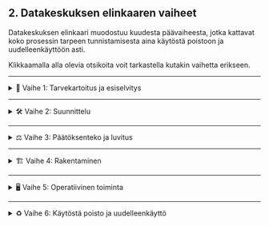 ## 2. Datakeskuksen elinkaaren vaiheet

Datakeskuksen elinkaari muodostuu kuudesta päävaiheesta, jotka kattavat koko prosessin tarpeen tunnistamisesta aina käytöstä poistoon ja uudelleenkäyttöön asti.

Klikkaamalla alla olevia otsikoita voit tarkastella kutakin vaihetta erikseen.

---

<details>
<summary>🔢 Vaihe 1: Tarvekartoitus ja esiselvitys</summary>

![Vaihe 1](kuvat/Vaihe1.png)

Tässä tärkeässä alkuvaiheessa laaditaan perusta koko datakeskuksen kehittämiselle. Tarkoitus on luoda kokonaisvaltainen ymmärrys hankkeen toteutettavuudesta ja ympäristövaikutuksista. Vaihe sisältää viisi keskeistä osa-aluetta:

1. **Riskianalyysi** – arvioidaan sekä tekniset (esim. järjestelmien luotettavuus), taloudelliset (budjetointi, ROI) että ympäristöriskit (esim. maaperän tila, sään ääri-ilmiöt).  
2. **Kapasiteetin tarve** – määritellään tarvittava laskentateho ja tallennuskapasiteetti nykytilanteeseen ja tulevaisuuden kasvuun perustuen.  
3. **Sijainnin arviointi** – valinta tehdään energian saatavuuden, yhteyksien, logistiikan ja paikallisen infrastruktuurin pohjalta.  
4. **Kustannus–hyötyanalyysi** – vertaillaan investoinnin kokonaiskustannuksia ja pitkän aikavälin hyötyjä, mukaan lukien ympäristöhyödyt.  
5. **Ympäristövaikutusten arviointi** – selvitetään elinkaaren eri vaiheiden vaikutukset, kuten energiankulutus, vedenkäyttö ja hiilijalanjälki.

Tämä vaihe on keskeinen siksi, että pelkkä operatiivisen energian tarkastelu ei riitä; samalla on välttämätöntä huomioida koko elinkaaren ympäristövaikutukset (UNEP DTU, 2020). Lisäksi käytännön konsultointi– ja feasibility-lähteet, kuten Schneider Electricin dokumentti, painottavat, että huolellinen alkuvaiheen analyysi (kuten tarvekartoitus ja sijainnin valinta) on ratkaiseva kokonaiskustannusten sekä projektin aikataulujen hallinnassa (Schneider Electric, 2015).

**Lähteet:**
- UNEP DTU Partnership. (2020). *Environmental sustainability of data centres: A need for a multi-impact and life-cycle approach*. [Linkki](https://c2e2.unepccc.org/wp-content/uploads/sites/3/2020/02/environmental-sustainability-of-data-centres-a-need-for-a-multi-impact-and-life-cycle-approach-brief-1-uk.pdf?utm_source=chatgpt.com)  
- Schneider Electric – Data Center Science Center. (2015). *Fundamentals of Managing the Data Center Life Cycle for Owners*. [Linkki](https://www.insight.com/content/dam/insight-web/en_US/article-images/whitepapers/partner-whitepapers/fundamentals-of-managing-the-data-center-life-cycle-for-owners.pdf?utm_source=chatgpt.com)  

</details>

---

<details>
<summary>🛠️ Vaihe 2: Suunnittelu</summary>

![Vaihe 2](kuvat/Vaihe2.png)

Datakeskuksen suunnitteluvaiheessa tehdään ratkaisevat valinnat, jotka vaikuttavat sekä energiatehokkuuteen että pitkän aikavälin ympäristövaikutuksiin. Kuvastoon on koottu keskeisiä teemoja:

- **Energiatehokkuus** – PUE eli Power Usage Effectiveness on keskeinen mittari, joka kuvaa, kuinka paljon energiaa kuluu IT-laitteiden lisäksi jäähdytykseen ja muuhun infrastruktuuriin. Mitä lähempänä arvo on 1, sitä parempi.  
- **Uusiutuva energia ja hukkalämmön talteenotto** – Suunnittelussa kannattaa huomioida mahdollisuudet käyttää aurinko-, tuuli- tai hukkalämpöenergiaa, mikä vähentää operatiivisia päästöjä ja energian kokonaiskulutusta.  
- **Moniammatillinen tiimityö ja simulointi** – Monialainen yhteistyö (insinöörit, ympäristöasiantuntijat, IT-suunnittelijat) sekä simulointimallit (esim. airflow, energiajärjestelmät) mahdollistavat optimoidut ratkaisut.  
- **Kiertotalous ja elinkaari** – Suunnittelun tulisi huomioida elinkaariajattelu: komponenttien kierrätettävyys, modulaarisuus ja tulevat päivitysmahdollisuudet.

Pelkän operatiivisen energiatehokkuuden optimoinnin (kuten alhainen PUE) sijaan suunnittelun tulee ottaa huomioon koko elinkaaren ympäristövaikutukset (Whitehead ym., 2015). Lisäksi parhaat käytännöt (esim. LBNL:n ohjeistus) sisältävät kattavat suositukset ilmastointijärjestelmien, sähkönsyötön, jäähdytyksen ja lämmön talteenoton yhteensovittamisesta energiatehokkuuden parantamiseksi (LBNL, 2025).

**Lähteet:**
- Whitehead, B., Andrews, D., & Shah, A. (2015). *The life cycle assessment of a UK data centre*. *International Journal of Life Cycle Assessment, 20*, 332–349. [Linkki](https://link.springer.com/article/10.1007/s11367-014-0838-7?utm_source=chatgpt.com)  
- Lawrence Berkeley National Laboratory (2025). *Best Practices Guide for Energy-Efficient Data Center Design*. [Linkki](https://datacenters.lbl.gov/sites/default/files/2025-07/best_practice-guide-data-center-design.pdf)


</details>

---

<details>
<summary>⚖️ Vaihe 3: Päätöksenteko ja luvitus</summary>

![Vaihe 3](kuvat/Vaihe3.png)

Tässä vaiheessa tehdään datakeskuksen toteutuksen kannalta ratkaisevat päätökset ja varmistetaan, että hankkeen eteneminen täyttää sekä viranomaismääräykset että kestävän kehityksen tavoitteet. Prosessi on luonteeltaan monivaiheinen ja monialainen, ja siihen sisältyy neljä keskeistä osa-aluetta.

1. **EU- ja kansallisen tason sääntelykehys** – Toimintaa ohjaavat EU:n ja kansallisen tason määräykset. Näistä keskeinen on EU:n teollisuuspäästödirektiivi (*Industrial Emissions Directive*, IED), joka määrittää suurten teollisuuslaitosten – mukaan lukien merkittävästi energiaa kuluttavat datakeskukset – vähimmäistasoiset ympäristönsuojeluvaatimukset. Direktiivin tavoitteena on ehkäistä ja vähentää ilman, veden ja maaperän pilaantumista hyödyntämällä parasta käyttökelpoista tekniikkaa (BAT, *Best Available Techniques*). Kansallinen lainsäädäntö ja energiatehokkuusvaatimukset, kuten energiatodistus ja ympäristö-, terveys- ja turvallisuusstandardit (EHS), täydentävät sääntelykehystä.

2. **Lupaprosessi ja päätöksenteko** – Tähän sisältyvät investointipäätökset, sijainti- ja teknologiavalinnat sekä näihin liittyvien lupahakemusten ja viranomaisdokumenttien valmistelu ja toimittaminen. Prosessiin kuuluu myös kaavoituksen koordinointi.

3. **Infrastruktuurin suunnittelu ja sijainnin määrittely** – Kattaa liittymisen sähköverkkoon ja kapasiteettivaatimusten varmistamisen, tietoliikenneyhteyksien toteutuksen sekä maankäytön ja alueellisen suunnittelun reunaehtojen huomioimisen.

4. **Ympäristövastuu ja vaikutusten hallinta** – Sisältää ilmasto- ja luontovaikutusten arvioinnin sekä sidosryhmien, erityisesti paikallisyhteisöjen, osallistamisen suunnitteluprosessiin. Tässä yhteydessä huomioidaan myös ympäristöluvat ja niihin liittyvät rajoitukset, kuten melu-, vesi- ja ilmanlaadun sääntely.

Elinkaarilähtöinen arviointimalli on välttämätön, jotta päätöksenteossa ei rajoituta pelkästään operatiivisten tavoitteiden optimointiin, vaan huomioidaan myös rakentamisen ympäristökuormitus ja päästöjen seuranta (Tozzi, 2025). Käytännön kokemukset osoittavat, että ympäristölupien – esimerkiksi varavoimajärjestelmien käytön tai päästöjen hallinnan – käsittely vaatii tarkkaa ajoitusta, sillä kaavoitus- ja lupaprosessien viivästykset voivat merkittävästi hidastaa hankkeen etenemistä (RPS, 2025).

**Lähteet:**
- Tozzi, C. (2025, kesä 11). *Data Center Life Cycle Assessments: A New Sustainability Standard*. *Data Center Knowledge*. [Linkki](https://www.datacenterknowledge.com/data-center-construction/data-center-life-cycle-assessments-the-new-sustainability-standard?utm_source=chatgpt.com)  
- RPS Group. (2025). *Environmental permitting for data centres: What you need and when to apply*. [Linkki](https://www.rpsgroup.com/insights/consulting-uki/environmental-permitting-for-data-centres-what-you-need-and-when-to-apply)  


</details>


---

<details>
<summary>🏗️ Vaihe 4: Rakentaminen</summary>

![Vaihe 4](kuvat/Vaihe4.png)

Rakentamisvaihe merkitsee datakeskuksen elinkaaressa siirtymistä suunnitelmista konkreettiseen toteutukseen. Tässä vaiheessa fyysinen infrastruktuuri luodaan, ja sen valinnat vaikuttavat merkittävästi sekä rakennusvaiheen että koko käyttöiän aikaiseen ympäristökuormitukseen. Rakentamisvaihe voidaan jäsentää neljään pääosa-alueeseen:

1. **Rakennustekniset ratkaisut** – Käsittää datakeskusrakennuksen runkorakenteet, kuormat ja modulaarisuuden. Rakennusmateriaalien valinnalla (esim. vähähiilinen betoni, kierrätetyt teräsrakenteet) voidaan vähentää merkittävästi rakentamisen hiilijalanjälkeä. Elinkaarianalyysit osoittavat, että materiaalivalintojen optimointi voi pienentää sekä valmistuksen että purun aikaisia päästöjä, ja modulaarinen suunnittelu mahdollistaa tilojen joustavan laajentamisen ilman merkittäviä lisärakennustöitä (Vanderbauwhede & Wadenstein, 2025).

2. **Teknisen infrastruktuurin asennus** – Sisältää sähkö- ja jäähdytysjärjestelmien, varavoimalaitteiden, kaapeloinnin sekä IT-räkkien ja konesalivarusteiden asennuksen. Näiden energiatehokkuus ja huollettavuus vaikuttavat pitkän aikavälin operatiivisiin kustannuksiin ja päästöihin (Shehabi ym., 2016).

3. **Työmaan turvallisuus ja aikataulun hallinta** – Rakentaminen edellyttää tiukkojen turvallisuusstandardien noudattamista sekä tarkkaa projektinhallintaa, jotta aikatauluviiveet eivät johda kustannusten ja ympäristövaikutusten kasvuun.

4. **Käyttöönottovaiheen valmistelu** – Sisältää laitteistojen testaukset, järjestelmien validoinnin ja infrastruktuurin optimoinnin ennen operatiivisen toiminnan aloitusta. Tämä vaihe on kriittinen, jotta suunnitellut energiatehokkuus- ja luotettavuustavoitteet voidaan saavuttaa heti käyttöönotosta lähtien (LBNL, 2025).

Rakentamisvaiheen päästöt ja energiankulutus voivat muodostaa huomattavan osuuden koko datakeskuksen elinkaaren ympäristövaikutuksista, erityisesti jos käytetään paljon energiaintensiivisiä materiaaleja ja tekniikoita (Whitehead ym., 2015). Siksi rakennusvaiheen optimointi – esimerkiksi modulaarisen rakentamisen ja uusiomateriaalien avulla – on olennainen osa kestävää datakeskussuunnittelua.

**Lähteet:**
- Vanderbauwhede, W., & Wadenstein, M. (2025). Life Cycle Analysis for Emissions of Scientific Computing Centres. arXiv. https://doi.org/10.48550/arXiv.2506.14365
- Shehabi, A., Smith, S., Sartor, D., Brown, R., Herrlin, M., Koomey, J., ... & Lintner, W. (2016). *United States Data Center Energy Usage Report*. Lawrence Berkeley National Laboratory. [Linkki](https://eta.lbl.gov/publications/united-states-data-center-energy)  
- Whitehead, B., Andrews, D., & Shah, A. (2015). *The life cycle assessment of a UK data centre*. *International Journal of Life Cycle Assessment, 20*, 332–349. https://doi.org/10.1007/s11367-014-0838-7  
- Lawrence Berkeley National Laboratory (2025). *Best Practices Guide for Energy-Efficient Data Center Design*. [Linkki](https://datacenters.lbl.gov/sites/default/files/2025-07/best_practice-guide-data-center-design.pdf)

</details>

---

<details>
<summary>🖥️ Vaihe 5: Operatiivinen toiminta</summary>

![Vaihe 5](kuvat/vaihe5_2.png)

Operatiivinen vaihe muodostaa datakeskuksen elinkaaren pisimmän ja usein ympäristövaikutuksiltaan merkittävimmän ajanjakson. Tässä vaiheessa varmistetaan, että tietojenkäsittelypalvelut toimivat luotettavasti, tehokkaasti ja ympäristön kannalta kestävällä tavalla. Operatiivinen toiminta sisältää seuraavat keskeiset osa-alueet:

1. **Sähkönsyöttö** – Sähköenergia mahdollistaa palvelimien ja muun infrastruktuurin toiminnan. Jatkuva sähkönsyöttö on varmistettu useilla redundanssijärjestelmillä, kuten varavoimakoneilla ja UPS-laitteilla. Sähkönkulutus muodostaa merkittävän osuuden koko elinkaaren hiilijalanjäljestä, mikä korostaa uusiutuvan energian hyödyntämisen ja energiatehokkuuden merkitystä (Shehabi ym., 2016).

2. **Verkko- ja palvelinresurssien hallinta** – Verkkokytkimet yhdistävät palvelimet lähiverkkoon ja internetiin, ohjaten verkon kautta saapuvat palvelupyynnöt oikeille palvelimille. Palvelimet käsittelevät pyynnöt ja palauttavat tulokset internetin kautta takaisin pyynnön lähettäjälle. Resurssien hallinta vaikuttaa sekä palvelun laatuun että energiankulutukseen (Zhang ym., 2021).

3. **Lämmönhallinta ja jäähdytys** – Palvelinten toiminta tuottaa lämpöä, joka on poistettava tehokkaasti jäähdytysjärjestelmien avulla. Näihin kuuluvat ilma- ja vesijäähdytysratkaisut, kuten *chillereitä* ja lämmönvaihtimia. **Chiller** (jäähdytyskone) siirtää lämpöä nesteestä toiseen jäähdyttämällä kiertävää jäähdytysnestettä, jota käytetään palvelinten ja muun IT-infrastruktuurin lämpötilan hallintaan. Lämmönvaihtimet puolestaan mahdollistavat lämpöenergian siirron kahden nesteen tai ilman välillä ilman suoraa kosketusta, mikä tehostaa jäähdytysprosessia ja mahdollistaa esimerkiksi hukkalämmön talteenoton. Veden käyttö jäähdytyksessä on merkittävä kestävyyshaaste erityisesti alueilla, joilla vesivarat ovat rajalliset (Masanet ym., 2020), ja hukkalämmön hyödyntäminen esimerkiksi kaukolämpöverkossa voi merkittävästi vähentää kokonaisympäristökuormitusta (Oró ym., 2015).

4. **Ympäristötehokkuuden seuranta** – Operatiivisessa vaiheessa hyödynnetään mittareita, kuten PUE (Power Usage Effectiveness) ja WUE (Water Usage Effectiveness), joilla seurataan energiankäytön ja vedenkulutuksen tehokkuutta. Näiden mittareiden avulla voidaan optimoida järjestelmiä ja vähentää pitkän aikavälin ympäristövaikutuksia.

Operatiivinen vaihe voi muodostaa yli 80 % datakeskuksen koko elinkaaren energiankulutuksesta (Shehabi ym., 2016), mikä tekee tästä vaiheesta keskeisen kohteen energiatehokkuus- ja päästövähennystoimille. Yhdistämällä uusiutuvan energian käyttö, kehittyneet jäähdytysratkaisut ja jatkuva optimointi voidaan merkittävästi pienentää operatiivisen toiminnan hiilijalanjälkeä.

**Lähteet:**
- Shehabi, A., Smith, S., Sartor, D., Brown, R., Herrlin, M., Koomey, J., ... & Lintner, W. (2016). *United States Data Center Energy Usage Report*. Lawrence Berkeley National Laboratory. [Linkki](https://eta.lbl.gov/publications/united-states-data-center-energy)  
- Masanet, E., Shehabi, A., Lei, N., Smith, S., & Koomey, J. (2020). *Recalibrating global data center energy-use estimates*. *Science, 367*(6481), 984–986. https://doi.org/10.1126/science.aba3758  
- Oró, E., Depoorter, V., Garcia, A., & Salom, J. (2015). *Energy efficiency and renewable energy integration in data centres. Strategies and modelling review*. *Renewable and Sustainable Energy Reviews, 42*, 429–445. https://doi.org/10.1016/j.rser.2014.10.058  
- Zhang, Q., Cheng, L., & Boutaba, R. (2021). *Cloud data centers: Energy efficiency and sustainable design*. *ACM Computing Surveys, 54*(7), 1–36. https://doi.org/10.1145/3453154  

</details>

---

<details>
<summary>♻️ Vaihe 6: Käytöstä poisto ja uudelleenkäyttö</summary>

![Vaihe 6](kuvat/Vaihe6.png)
Datakeskuksen elinkaaren viimeisessä vaiheessa infrastruktuuri ja laitteet poistetaan käytöstä hallitusti, ja niiden osat joko kierrätetään, uudelleenkäytetään tai hävitetään ympäristön kannalta turvallisesti. Prosessi sisältää fyysisen infrastruktuurin purkamisen, palvelin- ja tallennuslaitteiden poistamisen, sekä tietoturvallisen datan tuhoamisen, esimerkiksi tallennusmedioiden fyysisen murskauksen avulla.  

Keskeisiä osa-alueita ovat:  
1. **Tietoturvallinen datan poistaminen** – Tallennuslaitteet (esim. HDD, SSD) käsitellään niin, että kaikki asiakas- ja yritysdata tuhoutuu palautumattomasti, mikä voi sisältää ylikirjoituksen, magnetoinnin (degaussing) tai fyysisen tuhoamisen (NIST SP 800-88).  
2. **Komponenttien uudelleenkäyttö ja kierrätys** – Toimintakelpoiset laitteet ja komponentit ohjataan uudelleenkäyttöön; käyttöikänsä päähän tulleet osat kierrätetään materiaalien, kuten kuparin, alumiinin ja harvinaisten maametallien talteenottamiseksi. (Li et al., 2020).  
3. **Ympäristövaikutusten minimointi** – Elektroniikkajätteen käsittelyssä on huomioitava haitallisten aineiden, kuten lyijyn ja elohopean, turvallinen käsittely, jotta vältetään maaperän ja vesistöjen saastuminen (Balde ym., 2017).  
4. **Elinkaaren päättymisen optimointi** – Laitteiden modulaarinen suunnittelu ja standardoidut komponentit voivat helpottaa purkamista ja kierrätystä, vähentäen jätteen määrää ja parantaen resurssitehokkuutta (Deng ym., 2021).

Käytöstä poiston ja uudelleenkäytön vaihe on olennainen osa kiertotalousstrategiaa datakeskusympäristöissä, sillä se mahdollistaa materiaalien ja komponenttien palauttamisen tuotantoketjuun sekä vähentää merkittävästi hiilijalanjälkeä ja luonnonvarojen kulutusta (Balde ym., 2017; Choi ym., 2020).

**Lähteet:**  
- National Institute of Standards and Technology (NIST). (2014). *NIST Special Publication 800-88 Revision 1: Guidelines for Media Sanitization*. [Linkki](https://doi.org/10.6028/NIST.SP.800-88r1)  
- Li, J., Zeng, X., Chen, M., Ogunseitan, O.A. & Stevels, A. (2015). Control-Alt-Delete: rebooting solutions for the e-waste problem. Environmental Science & Technology, 49(12), 7095–7102. https://doi.org/10.1021/es5053009
- Balde, C.P., Forti, V., Gray, V., Kuehr, R., & Stegmann, P. (2017). *The Global E-waste Monitor 2017: Quantities, Flows, and Resources*. United Nations University, International Telecommunication Union, and International Solid Waste Association. [Linkki](https://ewastemonitor.info/)  
- Deng, L., Babbitt, C.W., & Williams, E.D. (2021). Economic-balance hybrid LCA extended with uncertainty analysis: case study of a laptop computer. Journal of Cleaner Production,
Volume 19, Issue 11,2011,Pages 1198-1206,ISSN 0959-6526,https://doi.org/10.1016/j.jclepro.2011.03.004.


</details>
